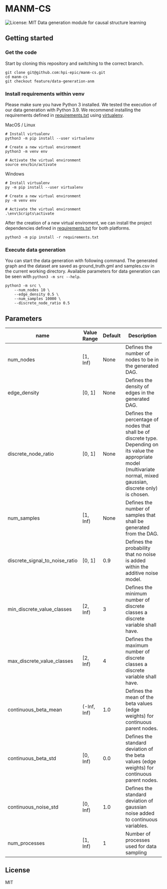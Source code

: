 # MANM-CS
![License: MIT](https://img.shields.io/badge/License-MIT-blue.svg)
Data generation module for causal structure learning

## Getting started

### Get the code
Start by cloning this repository and switching to the correct branch.
```
git clone git@github.com:hpi-epic/manm-cs.git
cd manm-cs 
git checkout feature/data-generation-anm
```
### Install requirements within venv

Please make sure you have Python 3 installed. We tested the execution of our data generation with Python 3.9.
We recommend installing the requirements defined in [requirements.txt](requirements.txt) using [virtualenv](https://packaging.python.org/guides/installing-using-pip-and-virtual-environments/).

MacOS / Linux

```
# Install virtualenv 
python3 -m pip install --user virtualenv

# Create a new virtual environment
python3 -m venv env

# Activate the virtual environment
source env/bin/activate
```

Windows

```
# Install virtualenv 
py -m pip install --user virtualenv

# Create a new virtual environment
py -m venv env

# Activate the virtual environment
.\env\Scripts\activate
```

After the creation of a new virtual enviroment, we can install the project dependencies defined in [requirements.txt](requirements.txt) for both platforms.

```
python3 -m pip install -r requirements.txt 
```

### Execute data generation

You can start the data generation with following command. The generated graph and the dataset are saved as ground_truth.gml and samples.csv in the current working directory. Available parameters for data generation can be seen with ```python3 -m src --help```.

```
python3 -m src \
    --num_nodes 10 \
    --edge_density 0.5 \
    --num_samples 10000 \
    --discrete_node_ratio 0.5
```

## Parameters

| name                           | Value Range | Default | Description |
| ------------------------------ | ----------- |----|  --- |
| num_nodes                      | \[1, Inf)   | None | Defines the number of nodes to be in the generated DAG. |
| edge_density                   | \[0, 1\]    | None | Defines the density of edges in the generated DAG.  |
| discrete_node_ratio            | \[0, 1\]    | None | Defines the percentage of nodes that shall be of discrete type. Depending on its value the appropriate model (multivariate normal, mixed gaussian, discrete only) is chosen. |
| num_samples                    | \[1, Inf)   | None | Defines the number of samples that shall be generated from the DAG. |
| discrete_signal_to_noise_ratio | \[0, 1\]    | 0.9 | Defines the probability that no noise is added within the additive noise model. |
| min_discrete_value_classes     | \[2, Inf)  | 3 | Defines the minimum number of discrete classes a discrete variable shall have. |
| max_discrete_value_classes     | \[2, Inf)  | 4 | Defines the maximum number of discrete classes a discrete variable shall have. |
| continuous_beta_mean            | (-Inf, Inf) | 1.0 | Defines the mean of the beta values (edge weights) for continuous parent nodes. |
| continuous_beta_std             | \[0, Inf)   | 0.0 | Defines the standard deviation of the beta values (edge weights) for continuous parent nodes. |
| continuous_noise_std            | \[0, Inf)   | 1.0 | Defines the standard deviation of gaussian noise added to continuous variables. |
| num_processes | [1, Inf) | 1 | Number of processes used for data sampling |

## License

MIT
